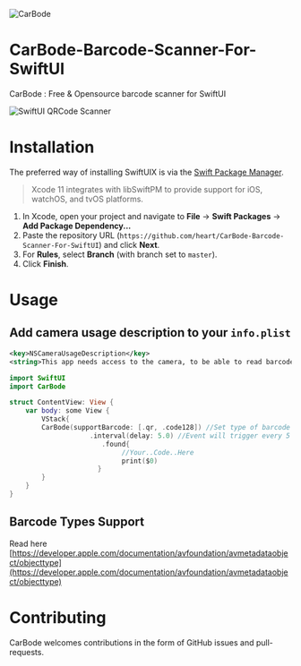 ![CarBode](https://raw.githubusercontent.com/heart/CarBode-Barcode-Scanner-For-SwiftUI/master/logo/logo.png)

# CarBode-Barcode-Scanner-For-SwiftUI
CarBode : Free &amp; Opensource barcode scanner for SwiftUI

![SwiftUI QRCode Scanner](https://raw.githubusercontent.com/heart/CarBode-Barcode-Scanner-For-SwiftUI/master/logo/preview.png)

# Installation

The preferred way of installing SwiftUIX is via the [Swift Package Manager](https://swift.org/package-manager/).

>Xcode 11 integrates with libSwiftPM to provide support for iOS, watchOS, and tvOS platforms.

1. In Xcode, open your project and navigate to **File** → **Swift Packages** → **Add Package Dependency...**
2. Paste the repository URL (`https://github.com/heart/CarBode-Barcode-Scanner-For-SwiftUI`) and click **Next**.
3. For **Rules**, select **Branch** (with branch set to `master`).
4. Click **Finish**.


# Usage

## Add camera usage description to your `info.plist`

``` XML
<key>NSCameraUsageDescription</key>
<string>This app needs access to the camera, to be able to read barcodes.</string>
```

```Swift
import SwiftUI
import CarBode

struct ContentView: View {
    var body: some View {
        VStack{
        CarBode(supportBarcode: [.qr, .code128]) //Set type of barcode you want to scan
                    .interval(delay: 5.0) //Event will trigger every 5 seconds
                       .found{
                            //Your..Code..Here
                            print($0)
                      }
        }
    }
}
```

## Barcode Types Support
Read here [https://developer.apple.com/documentation/avfoundation/avmetadataobject/objecttype](https://developer.apple.com/documentation/avfoundation/avmetadataobject/objecttype) 

# Contributing

CarBode welcomes contributions in the form of GitHub issues and pull-requests.
